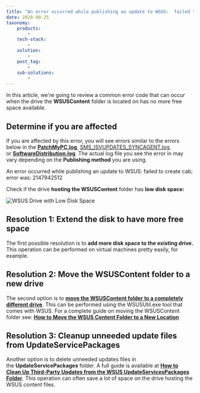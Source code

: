 ```yaml
---
title: "An error occurred while publishing an update to WSUS:  failed to create cab; error was: 2147942512"
date: 2020-08-25
taxonomy:
    products:
        - 
    tech-stack:
        - 
    solution:
        - 
    post_tag:
        - 
    sub-solutions:
        - 
---
```


In this article, we're going to review a common error code that can occur when the drive the **WSUSContent** folder is located on has no more free space available.

## Determine if you are affected

If you are affected by this error, you will see errors similar to the errors below in the **[PatchMyPC.log](https://patchmypc.com/collecting-log-files-for-patch-my-pc-support#publishing-service-logs)**, [SMS\_ISVUPDATES\_SYNCAGENT.log](https://patchmypc.com/collecting-log-files-for-patch-my-pc-support#publishing-in-console-logs), or **[SoftwareDistribution.log](https://patchmypc.com/collecting-log-files-for-patch-my-pc-support#publishing-service-logs)**. The actual log file you see the error in may vary depending on the **Publishing method** you are using.

An error occurred while publishing an update to WSUS: failed to create cab; error was: 2147942512

Check if the drive **hosting the WSUSContent** folder has **low disk space:**

![WSUS Drive with Low Disk Space](images/wsus-content-drive-low-disk-space.png)

## Resolution 1: Extend the disk to have more free space

The first possible resolution is to **add more disk space to the existing drive.** This operation can be performed on virtual machines pretty easily, for example. 

## Resolution 2: Move the WSUSContent folder to a new drive

The second option is to **[move the WSUSContent folder to a completely different drive](https://patchmypc.com/how-to-move-the-wsus-content-folder-to-a-new-location)**. This can be performed using the WSUSUtil.exe tool that comes with WSUS. For a complete guide on moving the WSUSContent folder see: **[How to Move the WSUS Content Folder to a New Location](/how-to-move-the-wsus-content-folder-to-a-new-location)**

## Resolution 3: Cleanup unneeded update files from UpdateServicePackages 

Another option is to delete unneeded updates files in the **UpdateServicePackages** folder. A full guide is available at **[How to Clean Up Third-Party Updates from the WSUS UpdateServicesPackages Folder](https://patchmypc.com/clean-up-third-party-updates-from-the-wsus-updateservicespackages-folder)**. This operation can often save a lot of space on the drive hosting the WSUS content files.
